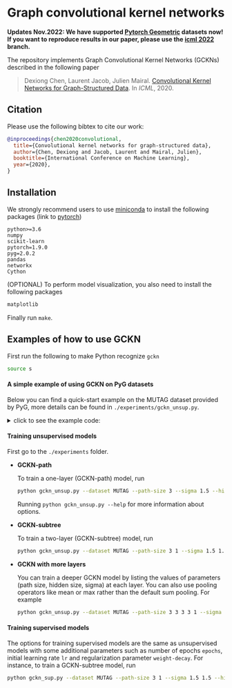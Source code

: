 # Graph convolutional kernel networks

__Updates Nov.2022: We have supported [Pytorch Geometric](https://pytorch-geometric.readthedocs.io/) datasets now! If you want to reproduce results in our paper, please use the [icml 2022](https://github.com/claying/GCKN/tree/icml2020) branch.__

The repository implements Graph Convolutional Kernel Networks (GCKNs) described in the following paper

>Dexiong Chen, Laurent Jacob, Julien Mairal.
[Convolutional Kernel Networks for Graph-Structured Data][1]. In *ICML*, 2020.

## Citation

Please use the following bibtex to cite our work:

```bibtex
@inproceedings{chen2020convolutional,
  title={Convolutional kernel networks for graph-structured data},
  author={Chen, Dexiong and Jacob, Laurent and Mairal, Julien},
  booktitle={International Conference on Machine Learning},
  year={2020},
}
```

## Installation

We strongly recommend users to use [miniconda][2] to install the following packages (link to [pytorch][3])
```
python>=3.6
numpy
scikit-learn
pytorch=1.9.0
pyg=2.0.2
pandas
networkx
Cython
```

(OPTIONAL) To perform model visualization, you also need to install the following packages
```bash
matplotlib
```

Finally run `make`.

## Examples of how to use GCKN

First run the following to make Python recognize `gckn`

```bash
source s
```

#### A simple example of using GCKN on PyG datasets

Below you can find a quick-start example on the MUTAG dataset provided by PyG, more details can be found in `./experiments/gckn_unsup.py`.

<details><summary>click to see the example code:</summary>

```python
from torch_geometric import datasets
from gckn.data import GraphLoader, convert_dataset
from gckn.models import GCKNetFeature

# Load the dataset from PyG
dset = datasets.TUDataset('./datasets/TUDataset', 'MUTAG')
graphloader = GraphLoader(path_size=3, batch_size=32, dataset='MUTAG')

# Convert PyG dataset to GCKN dataset and create data_loader
converted_dset = convert_dataset(dset)
data_loader = graphloader.transform(converted_dset)
input_size = data_loader.input_size

# Build an unsupervised GCKN model
model = GCKNetFeature(
    input_size,
    hidden_size=32, # hidden dimensions
    path_size=3, # path length used in GCKN
    kernel_args_list=0.6, # sigma in the Gaussian kernel
    pooling='sum', # pooling method for aggregating path features
    global_pooling='sum', # global pooling method for aggregating node features
    aggregation=True # use features aggregated by path size from 0 to k
)

model.unsup_train(data_loader, n_sampling_paths=300000)
```
</details>

#### Training unsupervised models

First go to the `./experiments` folder.

* **GCKN-path**

    To train a one-layer (GCKN-path) model, run
    ```bash
    python gckn_unsup.py --dataset MUTAG --path-size 3 --sigma 1.5 --hidden-size 32  --aggregation
    ```

    Running `python gckn_unsup.py --help` for more information about options.

* **GCKN-subtree**

    To train a two-layer (GCKN-subtree) model, run
    ```bash
    python gckn_unsup.py --dataset MUTAG --path-size 3 1 --sigma 1.5 1.5 --hidden-size 32 32 --aggregation
    ```

* **GCKN with more layers**

    You can train a deeper GCKN model by listing the values of parameters (path size, hidden size, sigma) at each layer. You can also use pooling operators like mean or max rather than the default sum pooling. For example
    ```bash
    python gckn_unsup.py --dataset MUTAG --path-size 3 3 3 3 1 --sigma 1.5 1.5 1.5 1.5 1.5 --hidden-size 32 32 32 32 32 --aggregation --pooling mean --global-pooling max
    ```

#### Training supervised models

The options for training supervised models are the same as unsupervised models with some additional parameters such as number of epochs `epochs`, initial learning rate `lr` and regularization parameter `weight-decay`. For instance, to train a GCKN-subtree model, run
```bash
python gckn_sup.py --dataset MUTAG --path-size 3 1 --sigma 1.5 1.5 --hidden-size 32 32 --aggregation --weight-decay 1e-04
```


[1]: http://arxiv.org/abs/2003.05189
[2]: https://docs.conda.io/en/latest/miniconda.html
[3]: https://pytorch.org
[4]: https://developer.nvidia.com/cuda-downloads
[5]: https://ls11-www.cs.tu-dortmund.de/staff/morris/graphkerneldatasets
